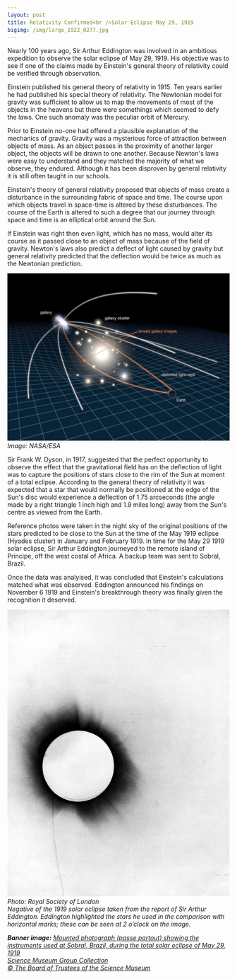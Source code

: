 ```yaml
---
layout: post
title: Relativity Confirmed<br />Solar Eclipse May 29, 1919
bigimg: /img/large_1922_0277.jpg
---
```


Nearly 100 years ago, Sir Arthur Eddington was involved in an ambitious expedition to observe the solar eclipse of May 29, 1919. His objective was to see if one of the claims made by Einstein's general theory of relativity could be verified through observation.

Einstein published his general theory of relativity in 1915. Ten years earlier he had published his special theory of relativity. The Newtonian model for gravity was sufficient to allow us to map the movements of most of the objects in the heavens but there were somethings which seemed to defy the laws. One such anomaly was the peculiar orbit of Mercury.

Prior to Einstein no-one had offered a plausible explanation of the mechanics of gravity. Gravity was a mysterious force of attraction between objects of mass. As an object passes in the proximity of another larger object, the objects will be drawn to one another. Because Newton's laws were easy to understand and they matched the majority of what we observe, they endured. Although it has been disproven by general relativity it is still often taught in our schools.

Einstein's theory of general relativity proposed that objects of mass create a disturbance in the surrounding fabric of space and time. The course upon which objects travel in space-time is altered by these disturbances. The course of the Earth is altered to such a degree that our journey through space and time is an elliptical orbit around the Sun.

If Einstein was right then even light, which has no mass, would alter its course as it passed close to an object of mass because of the field of gravity. Newton's laws also predict a deflect of light caused by gravity but general relativity predicted that the deflection would be twice as much as the Newtonian prediction.

![Gravitational lensing](/img/Gravitational-lensing-galaxyApril12_2010-1024x768.jpg)
*Image: NASA/ESA*

Sir Frank W. Dyson, in 1917, suggested that the perfect opportunity to observe the effect that the gravitational field has on the deflection of light was to capture the positions of stars close to the rim of the Sun at moment of a total eclipse. According to the general theory of relativity it was expected that a star that would normally be positioned at the edge of the Sun's disc would experience a deflection of 1.75 arcseconds (the angle made by a right triangle 1 inch high and 1.9 miles long) away from the Sun's centre as viewed from the Earth.

Reference photos were taken in the night sky of the original positions of the stars predicted to be close to the Sun at the time of the May 1919 eclipse (Hyades cluster) in January and February 1919. In time for the May 29 1919 solar eclipse, Sir Arthur Eddington journeyed to the remote island of Principe, off the west costal of Africa. A backup team was sent to Sobral, Brazil.

Once the data was analyised, it was concluded that Einstein's calculations matched what was observed. Eddington announced his findings on November 6 1919 and Einstein's breakthrough theory was finally given the recognition it deserved.

![Eclipse Negative](/img/1919_eclipse_negative.jpg)
*Photo: Royal Society of London<br/>Negative of the 1919 solar eclipse taken from the report of Sir Arthur Eddington. Eddington highlighted the stars he used in the comparison with horizontal marks; these can be seen at 2 o’clock on the image.*

***Banner image:** [Mounted photograph (passe partout) showing the instruments used at Sobral, Brazil, during the total solar eclipse of May 29, 1919<br/>
Science Museum Group Collection<br/>
&copy; The Board of Trustees of the Science Museum](http://collection.sciencemuseum.org.uk/objects/co56649/photograph-of-the-instruments-used-by-the-british-expedition-when-observing-the-1919-total-solar-eclipse-in-brazil-black-and-white-print-photograph-ancillary-instrument-astronomical-instruments-refracting-telescopes-heliostats-astronomical-solar-eclipse)*
